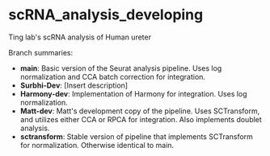 # scRNA_analysis_developing
Ting lab's scRNA analysis of Human ureter

Branch summaries: 
- **main**: Basic version of the Seurat analysis pipeline. Uses log normalization and CCA batch correction for integration.
- **Surbhi-Dev**: [Insert description]
- **Harmony-dev**: Implementation of Harmony for integration. Uses log normalization.
- **Matt-dev**: Matt's development copy of the pipeline. Uses SCTransform, and utilizes either CCA or RPCA for integration. Also implements doublet analysis. 
- **sctransform**: Stable version of pipeline that implements SCTransform for normalization. Otherwise identical to main. 

